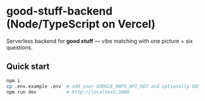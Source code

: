 
# good-stuff-backend (Node/TypeScript on Vercel)

Serverless backend for **good stuff** — vibe matching with one picture + six questions.

## Quick start
```bash
npm i
cp .env.example .env  # add your GOOGLE_MAPS_API_KEY and optionally GEMINI_API_KEY
npm run dev           # http://localhost:3000
```
